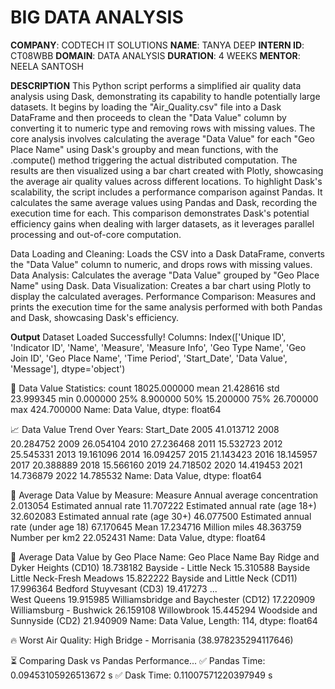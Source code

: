 # BIG DATA ANALYSIS

**COMPANY**: CODTECH IT SOLUTIONS
**NAME**: TANYA DEEP
**INTERN ID**: CT08WBB
**DOMAIN**: DATA ANALYSIS
**DURATION**: 4 WEEKS
**MENTOR**: NEELA SANTOSH

**DESCRIPTION**
This Python script performs a simplified air quality data analysis using Dask, demonstrating its capability to handle potentially large datasets. It begins by loading the "Air_Quality.csv" file into a Dask DataFrame and then proceeds to clean the "Data Value" column by converting it to numeric type and removing rows with missing values. The core analysis involves calculating the average "Data Value" for each "Geo Place Name" using Dask's groupby and mean functions, with the .compute() method triggering the actual distributed computation. The results are then visualized using a bar chart created with Plotly, showcasing the average air quality values across different locations. To highlight Dask's scalability, the script includes a performance comparison against Pandas. It calculates the same average values using Pandas and Dask, recording the execution time for each. This comparison demonstrates Dask's potential efficiency gains when dealing with larger datasets, as it leverages parallel processing and out-of-core computation.

Data Loading and Cleaning: Loads the CSV into a Dask DataFrame, converts the "Data Value" column to numeric, and drops rows with missing values.
Data Analysis: Calculates the average "Data Value" grouped by "Geo Place Name" using Dask.
Data Visualization: Creates a bar chart using Plotly to display the calculated averages.
Performance Comparison: Measures and prints the execution time for the same analysis performed with both Pandas and Dask, showcasing Dask's efficiency.

**Output**
Dataset Loaded Successfully!
Columns: Index(['Unique ID', 'Indicator ID', 'Name', 'Measure', 'Measure Info',
       'Geo Type Name', 'Geo Join ID', 'Geo Place Name', 'Time Period',
       'Start_Date', 'Data Value', 'Message'],
      dtype='object')

🔹 Data Value Statistics:
count    18025.000000
mean        21.428616
std         23.999345
min          0.000000
25%          8.900000
50%         15.200000
75%         26.700000
max        424.700000
Name: Data Value, dtype: float64

📈 Data Value Trend Over Years:
Start_Date
2005    41.013712
2008    20.284752
2009    26.054104
2010    27.236468
2011    15.532723
2012    25.545331
2013    19.161096
2014    16.094257
2015    21.143423
2016    18.145957
2017    20.388889
2018    15.566160
2019    24.718502
2020    14.419453
2021    14.736879
2022    14.785532
Name: Data Value, dtype: float64

🔹 Average Data Value by Measure:
Measure
Annual average concentration             2.013054
Estimated annual rate                   11.707222
Estimated annual rate (age 18+)         32.602083
Estimated annual rate (age 30+)         46.077500
Estimated annual rate (under age 18)    67.170645
Mean                                    17.234716
Million miles                           48.363759
Number per km2                          22.052431
Name: Data Value, dtype: float64

🔹 Average Data Value by Geo Place Name:
Geo Place Name
Bay Ridge and Dyker Heights (CD10)      18.738182
Bayside - Little Neck                   15.310588
Bayside Little Neck-Fresh Meadows       15.822222
Bayside and Little Neck (CD11)          17.996364
Bedford Stuyvesant (CD3)                19.417273
                                          ...    
West Queens                             19.915985
Williamsbridge and Baychester (CD12)    17.220909
Williamsburg - Bushwick                 26.159108
Willowbrook                             15.445294
Woodside and Sunnyside (CD2)            21.940909
Name: Data Value, Length: 114, dtype: float64

🔥 Worst Air Quality: High Bridge - Morrisania (38.978235294117646)

⏳ Comparing Dask vs Pandas Performance...
✅ Pandas Time: 0.09453105926513672 s
✅ Dask Time: 0.11007571220397949 s
